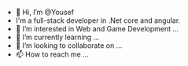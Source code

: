 - 👋 Hi, I’m @Yousef
- I'm a full-stack developer in .Net core and angular.  
- 👀 I’m interested in Web and Game Development ...
- 🌱 I’m currently learning ...
- 💞️ I’m looking to collaborate on ...
- 📫 How to reach me ...

<!---
Yousef-WD/Yousef-WD is a ✨ special ✨ repository because its `README.md` (this file) appears on your GitHub profile.
You can click the Preview link to take a look at your changes.
--->

